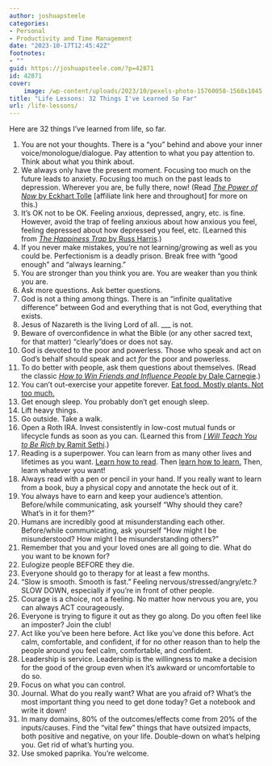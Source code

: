 ```yaml
---
author: joshuapsteele
categories:
- Personal
- Productivity and Time Management
date: "2023-10-17T12:45:42Z"
footnotes:
- ""
guid: https://joshuapsteele.com/?p=42871
id: 42871
cover:
    image: /wp-content/uploads/2023/10/pexels-photo-15760058-1568x1045.jpeg
title: "Life Lessons: 32 Things I've Learned So Far"
url: /life-lessons/
---
```


Here are 32 things I’ve learned from life, so far.

1. You are not your thoughts. There is a “you” behind and above your inner voice/monologue/dialogue. Pay attention to what you pay attention to. Think about what you think about.
2. We always only have the present moment. Focusing too much on the future leads to anxiety. Focusing too much on the past leads to depression. Wherever you are, be fully there, now! (Read [*The Power of Now* by Eckhart Tolle](https://amzn.to/400hFeH) \[affiliate link here and throughout\] for more on this.)
3. It’s OK not to be OK. Feeling anxious, depressed, angry, etc. is fine. However, avoid the trap of feeling anxious about how anxious you feel, feeling depressed about how depressed you feel, etc. (Learned this from [*The Happiness Trap* by Russ Harris](https://amzn.to/404talb).)
4. If you never make mistakes, you’re not learning/growing as well as you could be. Perfectionism is a deadly prison. Break free with “good enough” and “always learning.”
5. You are stronger than you think you are. You are weaker than you think you are.
6. Ask more questions. Ask better questions.
7. God is not a thing among things. There is an “infinite qualitative difference” between God and everything that is not God, everything that exists.
8. Jesus of Nazareth is the living Lord of all. \_\_\_ is not.
9. Beware of overconfidence in what the Bible (or any other sacred text, for that matter) “clearly”does or does not say.
10. God is devoted to the poor and powerless. Those who speak and act on God’s behalf should speak and act *for* the poor and powerless.
11. To do better with people, ask them questions about themselves. (Read the classic [*How to Win Friends and Influence People* by Dale Carnegie](https://amzn.to/3QlSsrR).)
12. You can’t out-exercise your appetite forever. [Eat food. Mostly plants. Not too much.](https://amzn.to/4018XfY)
13. Get enough sleep. You probably don’t get enough sleep.
14. Lift heavy things.
15. Go outside. Take a walk.
16. Open a Roth IRA. Invest consistently in low-cost mutual funds or lifecycle funds as soon as you can. (Learned this from [*I Will Teach You to Be Rich* by Ramit Sethi](https://amzn.to/48Uc65D).)
17. Reading is a superpower. You can learn from as many other lives and lifetimes as you want. [Learn how to read](https://amzn.to/46YrOdW). Then [learn how to learn.](https://amzn.to/46Dgm7J) Then, learn whatever you want!
18. Always read with a pen or pencil in your hand. If you really want to learn from a book, buy a physical copy and annotate the heck out of it.
19. You always have to earn and keep your audience’s attention. Before/while communicating, ask yourself “Why should they care? What’s in it for them?”
20. Humans are incredibly good at misunderstanding each other. Before/while communicating, ask yourself “How might I be misunderstood? How might I be misunderstanding others?”
21. Remember that you and your loved ones are all going to die. What do you want to be known for?
22. Eulogize people BEFORE they die.
23. Everyone should go to therapy for at least a few months.
24. “Slow is smooth. Smooth is fast.” Feeling nervous/stressed/angry/etc.? SLOW DOWN, especially if you’re in front of other people.
25. Courage is a choice, not a feeling. No matter how nervous you are, you can always ACT courageously.
26. Everyone is trying to figure it out as they go along. Do you often feel like an imposter? Join the club!
27. Act like you’ve been here before. Act like you’ve done this before. Act calm, comfortable, and confident, if for no other reason than to help the people around you feel calm, comfortable, and confident.
28. Leadership is service. Leadership is the willingness to make a decision for the good of the group even when it’s awkward or uncomfortable to do so.
29. Focus on what you can control.
30. Journal. What do you really want? What are you afraid of? What’s the most important thing you need to get done today? Get a notebook and write it down!
31. In many domains, 80% of the outcomes/effects come from 20% of the inputs/causes. Find the “vital few” things that have outsized impacts, both positive and negative, on your life. Double-down on what’s helping you. Get rid of what’s hurting you.
32. Use smoked paprika. You’re welcome.